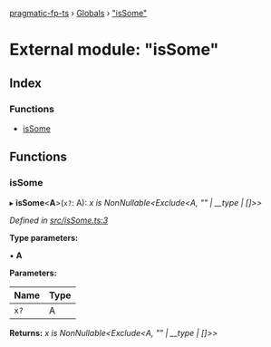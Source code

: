 [pragmatic-fp-ts](../README.md) › [Globals](../globals.md) › ["isSome"](_issome_.md)

# External module: "isSome"

## Index

### Functions

* [isSome](_issome_.md#issome)

## Functions

###  isSome

▸ **isSome**<**A**>(`x?`: A): *x is NonNullable<Exclude<A, "" | __type | []>>*

*Defined in [src/isSome.ts:3](https://github.com/hermann-p/pragmatic-fp-ts/blob/44257be/src/isSome.ts#L3)*

**Type parameters:**

▪ **A**

**Parameters:**

Name | Type |
------ | ------ |
`x?` | A |

**Returns:** *x is NonNullable<Exclude<A, "" | __type | []>>*
